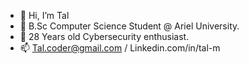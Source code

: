 - 👋 Hi, I’m Tal
- 📖 B.Sc Computer Science Student @ Ariel University.
- 👀 28 Years old Cybersecurity enthusiast.
- 📫 Tal.coder@gmail.com / Linkedin.com/in/tal-m
